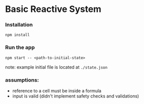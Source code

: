 # Basic Reactive System

### Installation
```npm install```

### Run the app
```npm start -- <path-to-initial-state>```

note: example initial file is located at `./state.json`

### assumptions:
- reference to a cell must be inside a formula
- input is valid (didn't implement safety checks and validations)
